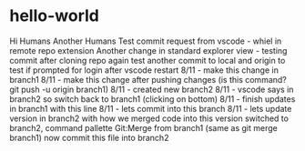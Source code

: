 # hello-world
Hi Humans
Another Humans
Test commit request from vscode - whiel in remote repo extension
Another change in standard explorer view - testing commit after cloning repo again
test another commit to local and origin to test if prompted for login after vscode restart
8/11 - make this change in branch1
8/11 - make this change after pushing changes (is this command? git push -u origin branch1)
8/11 - created new branch2
8/11 - vscode says in branch2 so switch back to branch1 (clicking on bottom)
8/11 - finish updates in branch1 with this line
8/11 - lets commit into this branch
8/11 - lets update version in branch2 with how we merged code into this version
       switched to branch2, command pallette Git:Merge from branch1 (same as git merge branch1)
       now commit this file into branch2